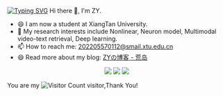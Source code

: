 
[![Typing SVG](https://readme-typing-svg.demolab.com/?lines=Hello+World;Infinite+progress)](https://git.io/typing-svg)
Hi there 👋, I'm ZY.
- 😄 I am now a student at XiangTan University.
- 🔭 My research interests include Nonlinear, Neuron model, Multimodal video-text retrieval, Deep learning.
- 📫 How to reach me: 202205570112@smail.xtu.edu.cn
- 😄 Read more about my blog: [ZYの博客 - 荒岛](https://xiaolingdudu.github.io/)




<p align="center">
<a href="https://github.com/xiaolingdudu"><img src="https://img.shields.io/badge/GitHub-xiaolingdudu-blue?logo=github" /></a>

<img src="https://img.shields.io/badge/QQ-2532471997-green?logo=tencentqq" />
<!-- https://github.com/antonkomarev/github-profile-views-counter -->
<img src="https://komarev.com/ghpvc/?username=ZS1314&abbreviated=true&color=yellow" />
</p>
<!-- https://github.com/kyechan99/capsule-render -->

You are my ![Visitor Count](https://profile-counter.glitch.me/wisdom-zhe/count.svg) visitor,Thank You!

